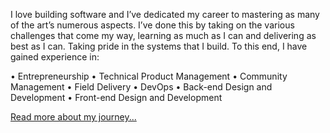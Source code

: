 I love building software and I’ve dedicated my career to mastering as many of the art’s numerous aspects. I’ve done this by taking on the various challenges that come my way, learning as much as I can and delivering as best as I can. Taking pride in the systems that I build. To this end, I have gained experience in:

• Entrepreneurship
• Technical Product Management
• Community Management
• Field Delivery
• DevOps
• Back-end Design and Development • Front-end Design and Development

[Read more about my journey...](http://relaxdiego.com/resume/)
